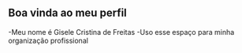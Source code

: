 ## Boa vinda ao meu perfil ##
-Meu nome é Gisele Cristina de Freitas
-Uso esse espaço para minha organização profissional




